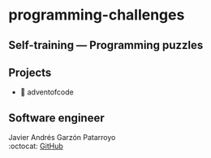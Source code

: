 # programming-challenges
## Self-training ― Programming puzzles

## Projects
* :open_file_folder: adventofcode

## Software engineer
Javier Andrés Garzón Patarroyo  
:octocat: [GitHub](https://github.com/javierandresgp/)
